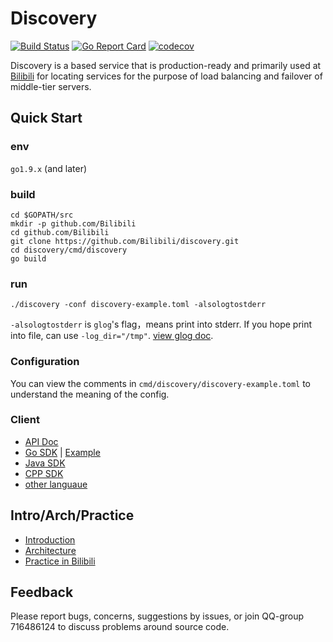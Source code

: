 # Discovery 
[![Build Status](https://travis-ci.org/Bilibili/discovery.svg?branch=master)](https://travis-ci.org/Bilibili/discovery) 
[![Go Report Card](https://goreportcard.com/badge/github.com/Bilibili/discovery)](https://goreportcard.com/report/github.com/Bilibili/discovery)
[![codecov](https://codecov.io/gh/Bilibili/discovery/branch/master/graph/badge.svg)](https://codecov.io/gh/Bilibili/discovery)

Discovery is a based service that is production-ready and primarily used at [Bilibili](https://www.bilibili.com/) for locating services for the purpose of load balancing and failover of middle-tier servers.

## Quick Start

### env

`go1.9.x` (and later)

### build
```shell
cd $GOPATH/src
mkdir -p github.com/Bilibili
cd github.com/Bilibili
git clone https://github.com/Bilibili/discovery.git
cd discovery/cmd/discovery
go build
```

### run
```shell
./discovery -conf discovery-example.toml -alsologtostderr
```

`-alsologtostderr` is `glog`'s flag，means print into stderr. If you hope print into file, can use `-log_dir="/tmp"`. [view glog doc](https://godoc.org/github.com/golang/glog).

### Configuration

You can view the comments in `cmd/discovery/discovery-example.toml` to understand the meaning of the config.

### Client

* [API Doc](doc/api.md)
* [Go SDK](naming/client.go) | [Example](naming/example_test.go)
* [Java SDK](https://github.com/flygit/discoveryJavaSDK)
* [CPP SDK](https://github.com/brpc/brpc/blob/master/src/brpc/policy/discovery_naming_service.cpp)
* [other languaue](doc/sdk.md)

## Intro/Arch/Practice

* [Introduction](doc/intro.md)
* [Architecture](doc/arch.md)
* [Practice in Bilibili](doc/practice.md)

## Feedback

Please report bugs, concerns, suggestions by issues, or join QQ-group 716486124 to discuss problems around source code.
